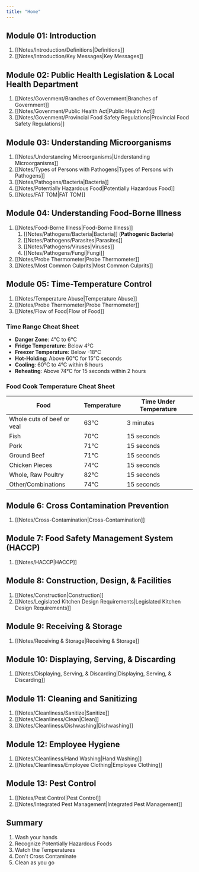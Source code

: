 ```yaml
---
title: "Home"
---
```


## Module 01: Introduction

1. [[Notes/Introduction/Definitions|Definitions]]
2. [[Notes/Introduction/Key Messages|Key Messages]]

## Module 02: Public Health Legislation & Local Health Department

1. [[Notes/Govenment/Branches of Government|Branches of Government]]
2. [[Notes/Govenment/Public Health Act|Public Health Act]]
3. [[Notes/Govenment/Provincial Food Safety Regulations|Provincial Food Safety Regulations]]

## Module 03: Understanding Microorganisms

1. [[Notes/Understanding Microorganisms|Understanding Microorganisms]]
2. [[Notes/Types of Persons with Pathogens|Types of Persons with Pathogens]]
3. [[Notes/Pathogens/Bacteria|Bacteria]]
4. [[Notes/Potentially Hazardous Food|Potentially Hazardous Food]]
5. [[Notes/FAT TOM|FAT TOM]]

## Module 04: Understanding Food-Borne Illness

1. [[Notes/Food-Borne Illness|Food-Borne Illness]]
	1. [[Notes/Pathogens/Bacteria|Bacteria]] (**Pathogenic Bacteria**)
	2. [[Notes/Pathogens/Parasites|Parasites]]
	3. [[Notes/Pathogens/Viruses|Viruses]]
	4. [[Notes/Pathogens/Fungi|Fungi]]
2. [[Notes/Probe Thermometer|Probe Thermometer]]
3. [[Notes/Most Common Culprits|Most Common Culprits]]

## Module 05: Time-Temperature Control

1. [[Notes/Temperature Abuse|Temperature Abuse]]
2. [[Notes/Probe Thermometer|Probe Thermometer]]
3. [[Notes/Flow of Food|Flow of Food]]

### Time Range Cheat Sheet

* **Danger Zone**: 4°C to 6°C
* **Fridge Temperature**: Below 4°C
* **Freezer Temperature:** Below -18°C
* **Hot-Holding**: Above 60°C for 15°C seconds
* **Cooling**: 60°C to 4°C within 6 hours
* **Reheating**: Above 74°C for 15 seconds within 2 hours

### Food Cook Temperature Cheat Sheet

| Food                       | Temperature | Time Under Temperature |
| -------------------------- | ----------- | ---------------------- |
| Whole cuts of beef or veal | 63°C        | 3 minutes              |
| Fish                       | 70°C        | 15 seconds             |
| Pork                       | 71°C        | 15 seconds             |
| Ground Beef                | 71°C        | 15 seconds             |
| Chicken Pieces             | 74°C        | 15 seconds             |
| Whole, Raw Poultry         | 82°C        | 15 seconds             |
| Other/Combinations         | 74°C        | 15 seconds             |

## Module 6: Cross Contamination Prevention

1. [[Notes/Cross-Contamination|Cross-Contamination]]

## Module 7: Food Safety Management System (HACCP)

1. [[Notes/HACCP|HACCP]]

## Module 8: Construction, Design, & Facilities

1. [[Notes/Construction|Construction]]
2. [[Notes/Legislated Kitchen Design Requirements|Legislated Kitchen Design Requirements]]

## Module 9: Receiving & Storage

1. [[Notes/Receiving & Storage|Receiving & Storage]]

## Module 10: Displaying, Serving, & Discarding

1. [[Notes/Displaying, Serving, & Discarding|Displaying, Serving, & Discarding]]

## Module 11: Cleaning and Sanitizing

1. [[Notes/Cleanliness/Sanitize|Sanitize]]
2. [[Notes/Cleanliness/Clean|Clean]]
3. [[Notes/Cleanliness/Dishwashing|Dishwashing]]

## Module 12: Employee Hygiene

1. [[Notes/Cleanliness/Hand Washing|Hand Washing]]
2. [[Notes/Cleanliness/Employee Clothing|Employee Clothing]]

## Module 13: Pest Control

1. [[Notes/Pest Control|Pest Control]]
2. [[Notes/Integrated Pest Management|Integrated Pest Management]]


## Summary

1. Wash your hands
2. Recognize Potentially Hazardous Foods
3. Watch the Temperatures
4. Don't Cross Contaminate
5. Clean as you go